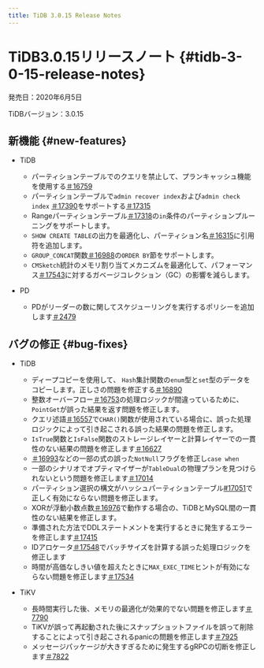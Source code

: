 ```yaml
---
title: TiDB 3.0.15 Release Notes
---
```


# TiDB3.0.15リリースノート {#tidb-3-0-15-release-notes}

発売日：2020年6月5日

TiDBバージョン：3.0.15

## 新機能 {#new-features}

-   TiDB

    -   パーティションテーブルでのクエリを禁止して、プランキャッシュ機能を使用する[＃16759](https://github.com/pingcap/tidb/pull/16759)
    -   パーティションテーブルで`admin recover index`および`admin check index` [＃17390](https://github.com/pingcap/tidb/pull/17390)をサポートする[＃17315](https://github.com/pingcap/tidb/pull/17315)
    -   Rangeパーティションテーブル[＃17318](https://github.com/pingcap/tidb/pull/17318)の`in`条件のパーティションプルーニングをサポートします。
    -   `SHOW CREATE TABLE`の出力を最適化し、パーティション名[＃16315](https://github.com/pingcap/tidb/pull/16315)に引用符を追加します。
    -   `GROUP_CONCAT`関数[＃16988](https://github.com/pingcap/tidb/pull/16988)の`ORDER BY`節をサポートします。
    -   `CMSketch`統計のメモリ割り当てメカニズムを最適化して、パフォーマンス[＃17543](https://github.com/pingcap/tidb/pull/17543)に対するガベージコレクション（GC）の影響を減らします。

-   PD

    -   PDがリーダーの数に関してスケジューリングを実行するポリシーを追加します[＃2479](https://github.com/pingcap/pd/pull/2479)

## バグの修正 {#bug-fixes}

-   TiDB

    -   ディープコピーを使用して、 `Hash`集計関数の`enum`型と`set`型のデータをコピーします。正しさの問題を修正する[＃16890](https://github.com/pingcap/tidb/pull/16890)
    -   整数オーバーフロー[＃16753](https://github.com/pingcap/tidb/pull/16753)の処理ロジックが間違っているために、 `PointGet`が誤った結果を返す問題を修正します。
    -   クエリ述語[＃16557](https://github.com/pingcap/tidb/pull/16557)で`CHAR()`関数が使用されている場合に、誤った処理ロジックによって引き起こされる誤った結果の問題を修正します。
    -   `IsTrue`関数と`IsFalse`関数のストレージレイヤーと計算レイヤーでの一貫性のない結果の問題を修正します[＃16627](https://github.com/pingcap/tidb/pull/16627)
    -   [＃16993](https://github.com/pingcap/tidb/pull/16993)などの一部の式の誤った`NotNull`フラグを修正し`case when`
    -   一部のシナリオでオプティマイザーが`TableDual`の物理プランを見つけられないという問題を修正します[＃17014](https://github.com/pingcap/tidb/pull/17014)
    -   パーティション選択の構文がハッシュパーティションテーブル[#17051](https://github.com/pingcap/tidb/pull/17051)で正しく有効にならない問題を修正します。
    -   XORが浮動小数点数[＃16976](https://github.com/pingcap/tidb/pull/16976)で動作する場合の、TiDBとMySQL間の一貫性のない結果を修正します。
    -   準備された方法でDDLステートメントを実行するときに発生するエラーを修正します[＃17415](https://github.com/pingcap/tidb/pull/17415)
    -   IDアロケータ[＃17548](https://github.com/pingcap/tidb/pull/17548)でバッチサイズを計算する誤った処理ロジックを修正します
    -   時間が高価なしきい値を超えたときに`MAX_EXEC_TIME`ヒントが有効にならない問題を修正します[＃17534](https://github.com/pingcap/tidb/pull/17534)

-   TiKV

    -   長時間実行した後、メモリの最適化が効果的でない問題を修正します[＃7790](https://github.com/tikv/tikv/pull/7790)
    -   TiKVが誤って再起動された後にスナップショットファイルを誤って削除することによって引き起こされるpanicの問題を修正します[＃7925](https://github.com/tikv/tikv/pull/7925)
    -   メッセージパッケージが大きすぎるために発生するgRPCの切断を修正します[＃7822](https://github.com/tikv/tikv/pull/7822)
